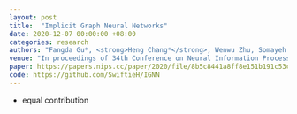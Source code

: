 ```yaml
---
layout: post
title:  "Implicit Graph Neural Networks"
date: 2020-12-07 00:00:00 +08:00
categories: research
authors: "Fangda Gu*, <strong>Heng Chang*</strong>, Wenwu Zhu, Somayeh Sojoudi, Laurent El Ghaoui"
venue: "In proceedings of 34th Conference on Neural Information Processing Systems (NeurIPS)"
paper: https://papers.nips.cc/paper/2020/file/8b5c8441a8ff8e151b191c53c1842a38-Paper.pdf
code: https://github.com/SwiftieH/IGNN
---
```

* equal contribution